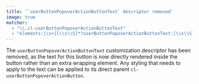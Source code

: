 ```yaml
---
title: '`userButtonPopoverActionButtonText` descriptor removed'
image: true
matcher:
  - "\\.cl-userButtonPopoverActionButtonText"
  - "elements:\\s+{[\\s\\S]*?userButtonPopoverActionButtonText:[\\s\\S]*?}"
---
```


The `userButtonPopoverActionButtonText` customization descriptor has been removed, as the text for this button is now directly rendered inside the button rather than an extra wrapping element. Any styling that needs to apply to the text can be applied to its direct parent `cl-userButtonPopoverActionButton`.
